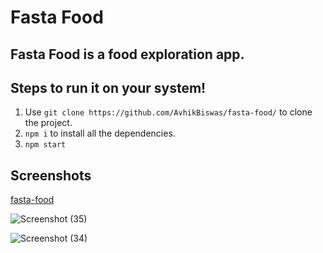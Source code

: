 # Fasta Food

## Fasta Food is a food exploration app.

## Steps to run it on your system!


1. Use `git clone https://github.com/AvhikBiswas/fasta-food/` to clone the project.
2. `npm i` to install all the dependencies.
3. `npm start`

## Screenshots
[fasta-food](https://github.com/AvhikBiswas/fasta-food/assets/82642119/878456c4-eabf-40c2-9984-54dcf1c47b2a)

![Screenshot (35)](https://github.com/AvhikBiswas/fasta-food/assets/82642119/5c2955c3-6ed1-409f-aaca-35a63987c6fb)

![Screenshot (34)](https://github.com/AvhikBiswas/fasta-food/assets/82642119/af298113-ee30-4591-ac86-55a8629055d3)
